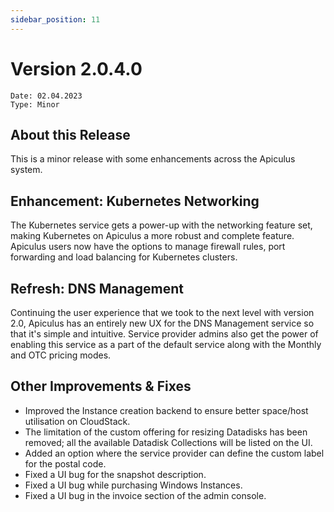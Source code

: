 ```yaml
---
sidebar_position: 11
---
```

# Version 2.0.4.0
```
Date: 02.04.2023
Type: Minor
```

## About this Release

This is a minor release with some enhancements across the Apiculus system.

## Enhancement: Kubernetes Networking

The Kubernetes service gets a power-up with the networking feature set, making Kubernetes on Apiculus a more robust and complete feature. Apiculus users now have the options to manage firewall rules, port forwarding and load balancing for Kubernetes clusters.

## Refresh: DNS Management

Continuing the user experience that we took to the next level with version 2.0, Apiculus has an entirely new UX for the DNS Management service so that it's simple and intuitive. Service provider admins also get the power of enabling this service as a part of the default service along with the Monthly and OTC pricing modes.

## Other Improvements & Fixes

- Improved the Instance creation backend to ensure better space/host utilisation on CloudStack.
- The limitation of the custom offering for resizing Datadisks has been removed; all the available Datadisk Collections will be listed on the UI.
- Added an option where the service provider can define the custom label for the postal code.
- Fixed a UI bug for the snapshot description.
- Fixed a UI bug while purchasing Windows Instances.
- Fixed a UI bug in the invoice section of the admin console.